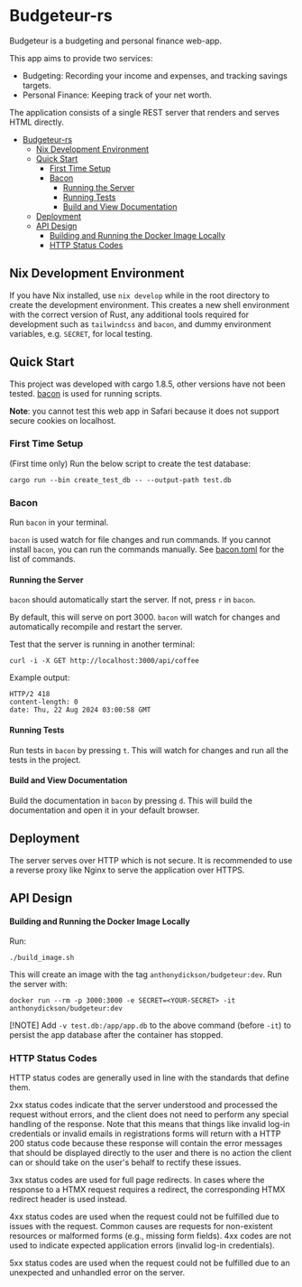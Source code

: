 # Budgeteur-rs

Budgeteur is a budgeting and personal finance web-app.

This app aims to provide two services:

- Budgeting: Recording your income and expenses, and tracking savings targets.
- Personal Finance: Keeping track of your net worth.

The application consists of a single REST server that renders and serves HTML directly.

<!--toc:start-->
- [Budgeteur-rs](#budgeteur-rs)
  - [Nix Development Environment](#nix-development-environment)
  - [Quick Start](#quick-start)
    - [First Time Setup](#first-time-setup)
    - [Bacon](#bacon)
      - [Running the Server](#running-the-server)
      - [Running Tests](#running-tests)
      - [Build and View Documentation](#build-and-view-documentation)
  - [Deployment](#deployment)
  - [API Design](#api-design)
      - [Building and Running the Docker Image Locally](#building-and-running-the-docker-image-locally)
    - [HTTP Status Codes](#http-status-codes)
<!--toc:end-->

## Nix Development Environment

If you have Nix installed, use `nix develop` while in the root directory to
create the development environment.
This creates a new shell environment with the correct version of Rust, any
additional tools required for development such as `tailwindcss` and `bacon`,
and dummy environment variables, e.g. `SECRET`, for local testing.

## Quick Start

This project was developed with cargo 1.8.5, other versions have not been tested.
[bacon](https://dystroy.org/bacon/) is used for running scripts.

**Note**: you cannot test this web app in Safari because it does not support
secure cookies on localhost.

### First Time Setup

(First time only) Run the below script to create the test database:

```shell
cargo run --bin create_test_db -- --output-path test.db
```

### Bacon

Run `bacon` in your terminal.

`bacon` is used watch for file changes and run commands.
If you cannot install `bacon`, you can run the commands manually.
See [bacon.toml](./bacon.toml) for the list of commands.

#### Running the Server

`bacon` should automatically start the server. If not, press `r` in `bacon`.

By default, this will serve on port 3000.
`bacon` will watch for changes and automatically recompile and restart the server.

Test that the server is running in another terminal:

```shell
curl -i -X GET http://localhost:3000/api/coffee
```

Example output:

```text
HTTP/2 418
content-length: 0
date: Thu, 22 Aug 2024 03:00:58 GMT
```

#### Running Tests

Run tests in `bacon` by pressing `t`.
This will watch for changes and run all the tests in the project.

#### Build and View Documentation

Build the documentation in `bacon` by pressing `d`.
This will build the documentation and open it in your default browser.

## Deployment

The server serves over HTTP which is not secure. It is recommended to use a
reverse proxy like Nginx to serve the application over HTTPS.

## API Design

#### Building and Running the Docker Image Locally

Run:

```shell
./build_image.sh
```

This will create an image with the tag `anthonydickson/budgeteur:dev`.
Run the server with:

```shell
docker run --rm -p 3000:3000 -e SECRET=<YOUR-SECRET> -it anthonydickson/budgeteur:dev
```

[!NOTE]
Add `-v test.db:/app/app.db` to the above command (before `-it`) to persist
the app database after the container has stopped.

### HTTP Status Codes

HTTP status codes are generally used in line with the standards that define
them.

2xx status codes indicate that the server understood and processed the
request without errors, and the client does not need to perform any special
handling of the response. Note that this means that things like invalid log-in
credentials or invalid emails in registrations forms will return with a HTTP
200 status code because these response will contain the error messages that
should be displayed directly to the user and there is no action the client can
or should take on the user's behalf to rectify these issues.

3xx status codes are used for full page redirects. In cases where the response
to a HTMX request requires a redirect, the corresponding HTMX redirect header
is used instead.

4xx status codes are used when the request could not be fulfilled due to
issues with the request. Common causes are requests for non-existent resources
or malformed forms (e.g., missing form fields). 4xx codes are not used to
indicate expected application errors (invalid log-in credentials).

5xx status codes are used when the request could not be fulfilled due to an
unexpected and unhandled error on the server.
